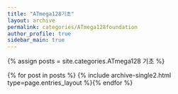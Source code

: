 ```yaml
---
title: "ATmega128기초"
layout: archive
permalink: categories/ATmega128foundation
author_profile: true
sidebar_main: true
---
```


{% assign posts = site.categories.ATmega128 기초 %}

{% for post in posts %} {% include archive-single2.html type=page.entries_layout %}{% endfor %}
